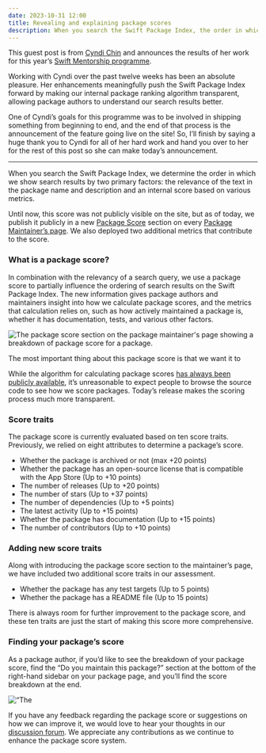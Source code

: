 ```yaml
---
date: 2023-10-31 12:00
title: Revealing and explaining package scores
description: When you search the Swift Package Index, the order in which the search results are displayed is determined by a combination of the relevance of text in the package name and description, and an internal score based on various metrics. Today, we're adding a feature that
---
```


This guest post is from [Cyndi Chin](https://cyndichin.github.io/) and announces the results of her work for this year’s [Swift Mentorship programme](https://www.swift.org/mentorship/).

Working with Cyndi over the past twelve weeks has been an absolute pleasure. Her enhancements meaningfully push the Swift Package Index forward by making our internal package ranking algorithm transparent, allowing package authors to understand our search results better.

One of Cyndi’s goals for this programme was to be involved in shipping something from beginning to end, and the end of that process is the announcement of the feature going live on the site! So, I’ll finish by saying a huge thank you to Cyndi for all of her hard work and hand you over to her for the rest of this post so she can make today’s announcement.

---

When you search the Swift Package Index, we determine the order in which we show search results by two primary factors: the relevance of the text in the package name and description and an internal score based on various metrics.

Until now, this score was not publicly visible on the site, but as of today, we publish it publicly in a new [Package Score](https://swiftpackageindex.com/apple/swift-markdown/information-for-package-maintainers#package-score) section on every [Package Maintainer’s page](https://swiftpackageindex.com/apple/swift-markdown/information-for-package-maintainers). We also deployed two additional metrics that contribute to the score.

### What is a package score?

In combination with the relevancy of a search query, we use a package score to partially influence the ordering of search results on the Swift Package Index. The new information gives package authors and maintainers insight into how we calculate package scores, and the metrics that calculation relies on, such as how actively maintained a package is, whether it has documentation, tests, and various other factors.

<picture class="shadow">
  <source srcset="/images/package-maintainers-score-section~dark.png" media="(prefers-color-scheme: dark)">
  <img src="/images/package-maintainers-score-section~light.png" alt="The package score section on the package maintainer's page showing a breakdown of package score for a package.">
</picture>

The most important thing about this package score is that we want it to

While the algorithm for calculating package scores [has always been publicly available](https://github.com/SwiftPackageIndex/SwiftPackageIndex-Server/blob/main/Sources/App/Core/Score.swift), it’s unreasonable to expect people to browse the source code to see how we score packages. Today’s release makes the scoring process much more transparent.

### Score traits

The package score is currently evaluated based on ten score traits. Previously, we relied on eight attributes to determine a package’s score.

- Whether the package is archived or not (max +20 points)
- Whether the package has an open-source license that is compatible with the App Store (Up to +10 points)
- The number of releases (Up to +20 points)
- The number of stars (Up to +37 points)
- The number of dependencies (Up to +5 points)
- The latest activity (Up to +15 points)
- Whether the package has documentation (Up to +15 points)
- The number of contributors (Up to +10 points)

### Adding new score traits

Along with introducing the package score section to the maintainer’s page, we have included two additional score traits in our assessment.

- Whether the package has any test targets (Up to 5 points)
- Whether the package has a README file (Up to 15 points)

There is always room for further improvement to the package score, and these ten traits are just the start of making this score more comprehensive.

### Finding your package’s score

As a package author, if you’d like to see the breakdown of your package score, find the “Do you maintain this package?” section at the bottom of the right-hand sidebar on your package page, and you’ll find the score breakdown at the end.

<picture class=“shadow“>
  <source srcset=“/images/find-package-maintainers-page~dark.png“ media=“(prefers-color-scheme: dark)“>
  <img src=“/images/find-package-maintainers-page~light.png“ alt=“The location of the Learn More link that takes package authors to the package maintainer’s page for their package.“>
</picture>

If you have any feedback regarding the package score or suggestions on how we can improve it, we would love to hear your thoughts in our [discussion forum](https://github.com/SwiftPackageIndex/SwiftPackageIndex-Server/discussions/2591). We appreciate any contributions as we continue to enhance the package score system.
